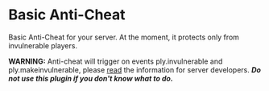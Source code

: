 # Basic Anti-Cheat

Basic Anti-Cheat for your server. At the moment, it protects only from invulnerable players.

**WARNING:** Anti-cheat will trigger on events ply.invulnerable and ply.makeinvulnerable, please [read](https://www.jc-mp.com/forums/index.php/topic,6234.0.html) the information for server developers. ***Do not use this plugin if you don't know what to do.***
